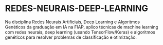 # REDES-NEURAIS-DEEP-LEARNING
Na disciplina Redes Neurais Artificiais, Deep Learning e Algoritmos Genéticos da graduação em IA na FIAP, aplico técnicas de machine learning com redes neurais, deep learning (usando TensorFlow/Keras) e algoritmos genéticos para resolver problemas de classificação e otimização.
